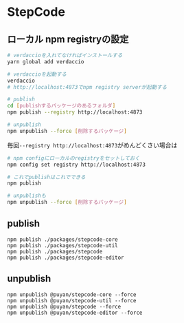 # StepCode

## ローカル npm registryの設定

```bash
# verdaccioを入れてなければインストールする
yarn global add verdaccio
```

```bash
# verdaccioを起動する
verdaccio
# http://localhost:4873でnpm registry serverが起動する
```

```bash
# publish
cd [publishするパッケージのあるフォルダ]
npm publish --registry http://localhost:4873

# unpublish
npm unpublish --force [削除するパッケージ]
```

毎回`--registry http://localhost:4873`がめんどくさい場合は

```bash
# npm configにローカルのregistryをセットしておく
npm config set registry http://localhost:4873

# これでpublishはこれでできる
npm publish

# unpublishも
npm unpublish --force [削除するパッケージ]
```

## publish
```
npm publish ./packages/stepcode-core
npm publish ./packages/stepcode-util
npm publish ./packages/stepcode
npm publish ./packages/stepcode-editor
```

## unpublish
```
npm unpublish @puyan/stepcode-core --force
npm unpublish @puyan/stepcode-util --force
npm unpublish @puyan/stepcode --force
npm unpublish @puyan/stepcode-editor --force
```
